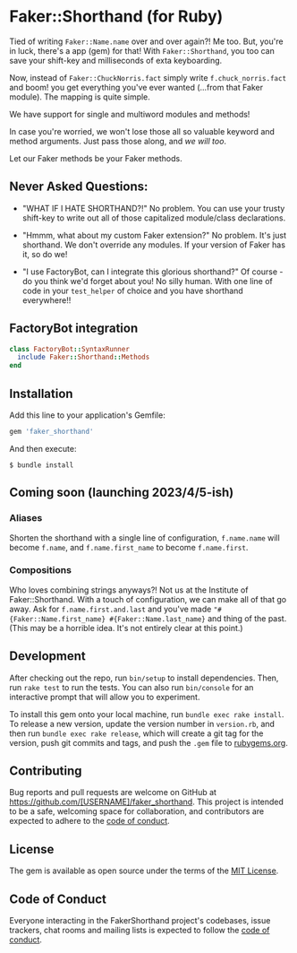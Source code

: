 # Faker::Shorthand (for Ruby)

Tied of writing `Faker::Name.name` over and over again?! Me too. But, you're in luck, there's a app (gem) for that! With `Faker::Shorthand`, you too can save your shift-key and milliseconds of exta keyboarding.

Now, instead of `Faker::ChuckNorris.fact` simply write `f.chuck_norris.fact` and boom! you get everything you've ever wanted (...from that Faker module). The mapping is quite simple.

We have support for single and multiword modules and methods!

In case you're worried, we won't lose those all so valuable keyword and method arguments. Just pass those along, and _we will too_. 

Let our Faker methods be your Faker methods.

## Never Asked Questions:

- "WHAT IF I HATE SHORTHAND?!" No problem. You can use your trusty shift-key to write out all of those capitalized module/class declarations.

- "Hmmm, what about my custom Faker extension?" No problem. It's just shorthand. We don't override any modules. If your version of Faker has it, so do we!

- "I use FactoryBot, can I integrate this glorious shorthand?" Of course - do you think we'd forget about you! No silly human. With one line of code in your `test_helper` of choice and you have shorthand everywhere!!

## FactoryBot integration
```ruby
class FactoryBot::SyntaxRunner
  include Faker::Shorthand::Methods
end
```

## Installation

Add this line to your application's Gemfile:

```ruby
gem 'faker_shorthand'
```

And then execute:

    $ bundle install

## Coming soon (launching 2023/4/5-ish)

### Aliases
Shorten the shorthand with a single line of configuration, `f.name.name` will become `f.name`, and `f.name.first_name` to become `f.name.first`.

### Compositions
Who loves combining strings anyways?! Not us at the Institute of Faker::Shorthand. With a touch of configuration, we can make all of that go away. Ask for `f.name.first.and.last` and you've made `"#{Faker::Name.first_name} #{Faker::Name.last_name}` and thing of the past. (This may be a horrible idea. It's not entirely clear at this point.)


## Development

After checking out the repo, run `bin/setup` to install dependencies. Then, run `rake test` to run the tests. You can also run `bin/console` for an interactive prompt that will allow you to experiment.

To install this gem onto your local machine, run `bundle exec rake install`. To release a new version, update the version number in `version.rb`, and then run `bundle exec rake release`, which will create a git tag for the version, push git commits and tags, and push the `.gem` file to [rubygems.org](https://rubygems.org).

## Contributing

Bug reports and pull requests are welcome on GitHub at https://github.com/[USERNAME]/faker_shorthand. This project is intended to be a safe, welcoming space for collaboration, and contributors are expected to adhere to the [code of conduct](https://github.com/[USERNAME]/faker_shorthand/blob/master/CODE_OF_CONDUCT.md).


## License

The gem is available as open source under the terms of the [MIT License](https://opensource.org/licenses/MIT).

## Code of Conduct

Everyone interacting in the FakerShorthand project's codebases, issue trackers, chat rooms and mailing lists is expected to follow the [code of conduct](https://github.com/[USERNAME]/faker_shorthand/blob/master/CODE_OF_CONDUCT.md).
